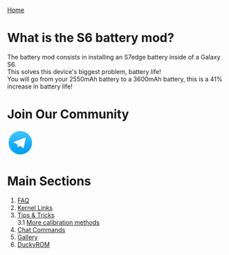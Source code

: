 [Home](/index.md)

# What is the S6 battery mod?
The battery mod consists in installing an S7edge battery inside of a Galaxy S6. <br/>
This solves this device's biggest problem, battery life! <br/>
You will go from your 2550mAh battery to a 3600mAh battery, this is a 41% increase in battery life!

# Join Our Community
<a href="https://t.me/BatteryMod">
  <img src="img/telegram.png" alt="telegram invite" height="60px" width="60px"/>
</a>

# Main Sections
1. [FAQ](/faq.md)
2. [Kernel Links](/links.md)
3. [Tips & Tricks](/tips.md)<br/>
  3.1 [More calibration methods](/calibration.md)
4. [Chat Commands](/commands.md)
5. [Gallery](/gallery.md)
6. [DuckyROM](http://duckyb.github.io/DuckyROM/index.html)
